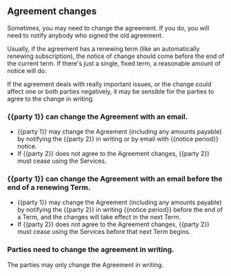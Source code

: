 ## Agreement changes

Sometimes, you may need to change the agreement. If you do, you will need to notify anybody who signed the old agreement.

Usually, if the agreement has a renewing term (like an automatically renewing subscription), the notice of change should come before the end of the current term. If there's just a single, fixed term, a reasonable amount of notice will do.

If the agreement deals with really important issues, or the change could affect one or both parties negatively, it may be sensible for the parties to agree to the change in writing.

### {{party 1}} can change the Agreement with an email.

- {{party 1}} may change the Agreement (including any amounts payable) by notifying the {{party 2}} in writing or by email with {{notice period}} notice.
- If {{party 2}} does not agree to the Agreement changes, {{party 2}} must cease using the Services.

### {{party 1}} can change the Agreement with an email before the end of a renewing Term.

- {{party 1}} may change the Agreement (including any amounts payable) by notifying the {{party 2}} in writing {{notice period}} before the end of a Term, and the changes will take effect in the next Term.
- If {{party 2}} does not agree to the Agreement changes, {{party 2}} must cease using the Services before that next Term begins.

### Parties need to change the agreement in writing.

The parties may only change the Agreement in writing.
